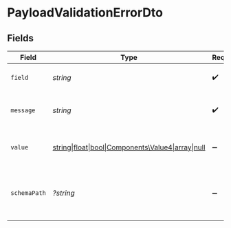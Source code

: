 # PayloadValidationErrorDto


## Fields

| Field                                                                                                       | Type                                                                                                        | Required                                                                                                    | Description                                                                                                 | Example                                                                                                     |
| ----------------------------------------------------------------------------------------------------------- | ----------------------------------------------------------------------------------------------------------- | ----------------------------------------------------------------------------------------------------------- | ----------------------------------------------------------------------------------------------------------- | ----------------------------------------------------------------------------------------------------------- |
| `field`                                                                                                     | *string*                                                                                                    | :heavy_check_mark:                                                                                          | Field path that failed validation                                                                           | user.name                                                                                                   |
| `message`                                                                                                   | *string*                                                                                                    | :heavy_check_mark:                                                                                          | Validation error message                                                                                    | must have required property 'name'                                                                          |
| `value`                                                                                                     | [string\|float\|bool\|Components\Value4\|array\|null](../../Models/Components/PayloadValidationErrorDtoValue.md) | :heavy_minus_sign:                                                                                          | The actual value that failed validation                                                                     | {<br/>"age": 25<br/>}                                                                                       |
| `schemaPath`                                                                                                | *?string*                                                                                                   | :heavy_minus_sign:                                                                                          | JSON Schema path where the validation failed                                                                | #/required                                                                                                  |